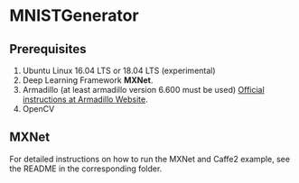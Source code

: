<!-- (c) https://github.com/MontiCore/monticore -->
# MNISTGenerator


## Prerequisites
1. Ubuntu Linux 16.04 LTS or 18.04 LTS (experimental)
3. Deep Learning Framework **MXNet**.
4. Armadillo (at least armadillo version 6.600 must be used) [Official instructions at Armadillo Website](http://arma.sourceforge.net/download.html).
4. OpenCV

## MXNet
For detailed instructions on how to run the MXNet and Caffe2 example, see the README in the corresponding folder.
